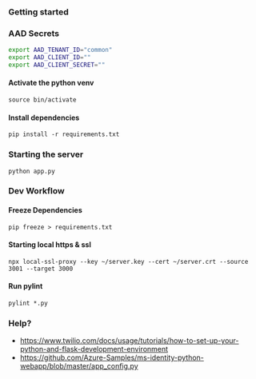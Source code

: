 ### Getting started

### AAD Secrets

```bash
export AAD_TENANT_ID="common"
export AAD_CLIENT_ID=""
export AAD_CLIENT_SECRET=""
```


#### Activate the python venv
```
source bin/activate
```

#### Install dependencies

```
pip install -r requirements.txt
```

### Starting the server

```
python app.py
```

### Dev Workflow

#### Freeze Dependencies
```
pip freeze > requirements.txt
```
#### Starting local https & ssl

```
npx local-ssl-proxy --key ~/server.key --cert ~/server.crt --source 3001 --target 3000
```

#### Run pylint
```
pylint *.py
```

### Help?
- https://www.twilio.com/docs/usage/tutorials/how-to-set-up-your-python-and-flask-development-environment
- https://github.com/Azure-Samples/ms-identity-python-webapp/blob/master/app_config.py
